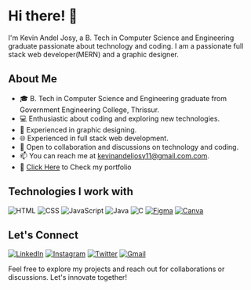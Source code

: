 # Hi there! 👋

I'm Kevin Andel Josy, a B. Tech in Computer Science and Engineering graduate passionate about technology and coding. I am a passionate full stack web developer(MERN) and a graphic designer.

## About Me

- 🎓 B. Tech in Computer Science and Engineering graduate from Government Engineering College, Thrissur.
- 💻 Enthusiastic about coding and exploring new technologies.
- 🎨 Experienced in graphic designing.
- 🌐 Experienced in full stack web development.
- 💬 Open to collaboration and discussions on technology and coding.
- 📫 You can reach me at [kevinandeljosy11@gmail.com.com](mailto:basilanazer@gmail.com).
- 📲 [Click Here](https://basilanazer.netlify.app/) to Check my portfolio

## Technologies I work with

![HTML](https://img.shields.io/badge/HTML5-E34F26?style=for-the-badge&logo=html5&logoColor=white)
![CSS](https://img.shields.io/badge/CSS3-1572B6?style=for-the-badge&logo=css3&logoColor=white)
![JavaScript](https://img.shields.io/badge/JavaScript-F7DF1E?style=for-the-badge&logo=javascript&logoColor=black)
![Java](https://img.shields.io/badge/Java-007396?style=for-the-badge&logo=java&logoColor=white)
![C](https://img.shields.io/badge/C-00599C?style=for-the-badge&logo=c&logoColor=white)
[![Figma](https://img.shields.io/badge/Figma-green?style=for-the-badge&logo=figma&logoColor=white)](https://www.figma.com/)
[![Canva](https://img.shields.io/badge/Canva-00C4CC?style=for-the-badge&logo=canva&logoColor=white)](https://www.canva.com/)

## Let's Connect

[![LinkedIn](https://img.shields.io/badge/LinkedIn-blue?style=for-the-badge&logo=linkedin)](www.linkedin.com/in/kevinandeljosy)
[![Instagram](https://img.shields.io/badge/Instagram-purple?style=for-the-badge&logo=instagram)](https://www.instagram.com/kevin__andel/)
[![Twitter](https://img.shields.io/badge/Twitter-lightblue?style=for-the-badge&logo=x)](https://twitter.com/BasilaNazer)
[![Gmail](https://img.shields.io/badge/Gmail-lightyellow?style=for-the-badge&logo=gmail)](mailto:basilanazer@gmail.com)


Feel free to explore my projects and reach out for collaborations or discussions. Let's innovate together! 

